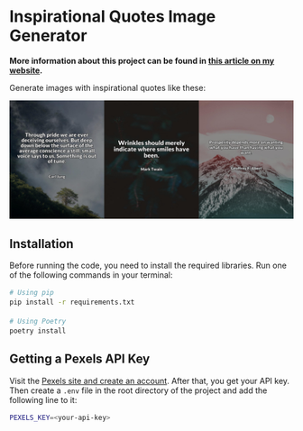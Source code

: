 # Inspirational Quotes Image Generator

**More information about this project can be found in [this article on my website](https://rivenintech.com/projects/inspirational-quotes-image-generator-python).**

Generate images with inspirational quotes like these:

![example image](results/results-example.jpg)

## Installation

Before running the code, you need to install the required libraries. Run one of the following commands in your terminal:

```sh
# Using pip
pip install -r requirements.txt

# Using Poetry
poetry install
```

## Getting a Pexels API Key

Visit the [Pexels site and create an account](https://www.pexels.com/api/). After that, you get your API key. Then create a `.env` file in the root directory of the project and add the following line to it:

```sh
PEXELS_KEY=<your-api-key>
```
